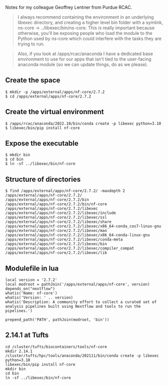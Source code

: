 Notes for my colleague Geoffrey Lentner from Purdue RCAC.
> I always recommend containing the environment in an underlying libexec directory, and creating a higher level bin folder with a  symlink, ns-core -> ../libexec/bin/ns-core.  This is really important because otherwise, you'll be exposing people who load the module to the Python used by ns-core which could interfere with the tasks they are trying to run.

> Also, if you look at /apps/rcac/anaconda I have a dedicated base environment to use for our apps that isn't tied to the user-facing anaconda module (so we can update things, do as we please).

## Create the space
```
$ mkdir -p /apps/external/apps/nf-core/2.7.2
$ cd /apps/external/apps/nf-core/2.7.2
```
## Create the virtual environment
```
$ /apps/rcac/anaconda/2022.10/bin/conda create -p libexec python=3.10
$ libexec/bin/pip install nf-core
```
## Expose the executable
```
$ mkdir bin
$ cd bin
$ ln -sf ../libexec/bin/nf-core
```

## Structure of directories
```
$ find /apps/external/apps/nf-core/2.7.2/ -maxdepth 2
/apps/external/apps/nf-core/2.7.2/
/apps/external/apps/nf-core/2.7.2/bin
/apps/external/apps/nf-core/2.7.2/bin/nf-core
/apps/external/apps/nf-core/2.7.2/libexec
/apps/external/apps/nf-core/2.7.2/libexec/include
/apps/external/apps/nf-core/2.7.2/libexec/ssl
/apps/external/apps/nf-core/2.7.2/libexec/share
/apps/external/apps/nf-core/2.7.2/libexec/x86_64-conda_cos7-linux-gnu
/apps/external/apps/nf-core/2.7.2/libexec/man
/apps/external/apps/nf-core/2.7.2/libexec/x86_64-conda-linux-gnu
/apps/external/apps/nf-core/2.7.2/libexec/conda-meta
/apps/external/apps/nf-core/2.7.2/libexec/bin
/apps/external/apps/nf-core/2.7.2/libexec/compiler_compat
/apps/external/apps/nf-core/2.7.2/libexec/lib
```

## Modulefile in lua
```
local version = '2.7.2'
local modroot = pathJoin('/apps/external/apps/nf-core', version)
depends_on("nextflow")
whatis('Name: nf-core')
whatis('Version: ' .. version)
whatis('Description: A community effort to collect a curated set of analysis pipelines built using Nextflow and tools to run the pipelines.')

prepend_path('PATH', pathJoin(modroot, 'bin'))
```

## 2.14.1 at Tufts

```
cd /cluster/tufts/biocontainers/tools/nf-core
mkdir 2.14.1
/cluster/tufts/hpc/tools/anaconda/202111/bin/conda create -p libexec python=3.10
libexec/bin/pip install nf-core
mkdir bin
cd bin
ln -sf ../libexec/bin/nf-core
```
